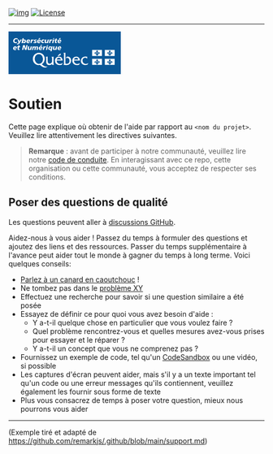 <!-- ENTETE -->
[![img](https://img.shields.io/badge/Lifecycle-Experimental-339999)](https://www.quebec.ca/gouv/politiques-orientations/vitrine-numeriqc/accompagnement-des-organismes-publics/demarche-conception-services-numeriques)
[![License](https://img.shields.io/badge/Licence-LiLiQ--P-blue)](https://github.com/CQEN-QDCE/.github/blob/main/LICENCE.md)

---

<div>
    <img src="https://github.com/CQEN-QDCE/.github/blob/main/images/mcn.png" />
</div>
<!-- FIN ENTETE -->


# Soutien

Cette page explique où obtenir de l'aide par rapport au `<nom du projet>`. Veuillez lire attentivement les directives suivantes.

> **Remarque** : avant de participer à notre communauté, veuillez lire notre
> [code de conduite][cc].
> En interagissant avec ce repo, cette organisation ou cette communauté, vous acceptez de
> respecter ses conditions.


## Poser des questions de qualité

Les questions peuvent aller à [discussions GitHub][chat].

Aidez-nous à vous aider !
Passez du temps à formuler des questions et ajoutez des liens et des ressources.
Passer du temps supplémentaire à l'avance peut aider tout le monde à gagner du temps à long terme.
Voici quelques conseils:

* [Parlez à un canard en caoutchouc][rubberduck] !
* Ne tombez pas dans le [problème XY][xy]
* Effectuez une recherche pour savoir si une question similaire a été posée
* Essayez de définir ce pour quoi vous avez besoin d'aide :
     * Y a-t-il quelque chose en particulier que vous voulez faire ?
     * Quel problème rencontrez-vous et quelles mesures avez-vous prises pour essayer
         et le réparer ?
     * Y a-t-il un concept que vous ne comprenez pas ?
* Fournissez un exemple de code, tel qu'un [CodeSandbox][cs] ou une vidéo, si possible
* Les captures d'écran peuvent aider, mais s'il y a un texte important tel qu'un code ou une erreur
     messages qu'ils contiennent, veuillez également les fournir sous forme de texte
* Plus vous consacrez de temps à poser votre question, mieux nous pourrons vous aider

--- 
(Exemple tiré et adapté de https://github.com/remarkjs/.github/blob/main/support.md)

<!-- Définitions -->

[cc]: CODE_OF_CONDUCT.md

[rubberduck]: https://rubberduckdebugging.com

[xy]: https://meta.stackexchange.com/questions/66377/what-is-the-xy-problem/66378#66378

[chat]: https://github.com/cqen-qdce/nom-du-projet/discussions

[cs]: https://codesandbox.io

[contributing]: contributing.md
